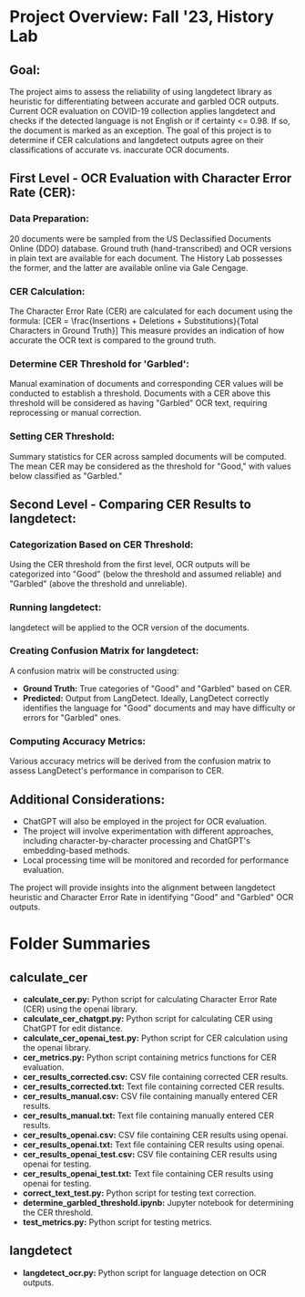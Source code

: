 # Project Overview: Fall '23, History Lab

## Goal:
The project aims to assess the reliability of using langdetect library as heuristic for differentiating between accurate and garbled OCR outputs. Current OCR evaluation on COVID-19 collection applies langdetect and checks if the detected language is not English or if certainty <= 0.98. If so, the document is marked as an exception. The goal of this project is to determine if CER calculations and langdetect outputs agree on their classifications of accurate vs. inaccurate OCR documents.

## First Level - OCR Evaluation with Character Error Rate (CER):

### Data Preparation:
20 documents were be sampled from the US Declassified Documents Online (DDO) database. Ground truth (hand-transcribed) and OCR versions in plain text are available for each document. The History Lab possesses the former, and the latter are available online via Gale Cengage. 

### CER Calculation:
The Character Error Rate (CER) are calculated for each document using the formula:
\[CER = \frac{Insertions + Deletions + Substitutions}{Total Characters in Ground Truth}\]
This measure provides an indication of how accurate the OCR text is compared to the ground truth.

### Determine CER Threshold for 'Garbled':
Manual examination of documents and corresponding CER values will be conducted to establish a threshold. Documents with a CER above this threshold will be considered as having "Garbled" OCR text, requiring reprocessing or manual correction.

### Setting CER Threshold:
Summary statistics for CER across sampled documents will be computed. The mean CER may be considered as the threshold for "Good," with values below classified as "Garbled."

## Second Level - Comparing CER Results to langdetect:

### Categorization Based on CER Threshold:
Using the CER threshold from the first level, OCR outputs will be categorized into "Good" (below the threshold and assumed reliable) and "Garbled" (above the threshold and unreliable).

### Running langdetect:
langdetect will be applied to the OCR version of the documents.

### Creating Confusion Matrix for langdetect:
A confusion matrix will be constructed using:
- **Ground Truth:** True categories of "Good" and "Garbled" based on CER.
- **Predicted:** Output from LangDetect. Ideally, LangDetect correctly identifies the language for "Good" documents and may have difficulty or errors for "Garbled" ones.

### Computing Accuracy Metrics:
Various accuracy metrics will be derived from the confusion matrix to assess LangDetect's performance in comparison to CER.

## Additional Considerations:
- ChatGPT will also be employed in the project for OCR evaluation.
- The project will involve experimentation with different approaches, including character-by-character processing and ChatGPT's embedding-based methods.
- Local processing time will be monitored and recorded for performance evaluation.

The project will provide insights into the alignment between langdetect heuristic and Character Error Rate in identifying "Good" and "Garbled" OCR outputs.

# Folder Summaries

## calculate_cer
- **calculate_cer.py:** Python script for calculating Character Error Rate (CER) using the openai library.
- **calculate_cer_chatgpt.py:** Python script for calculating CER using ChatGPT for edit distance.
- **calculate_cer_openai_test.py:** Python script for CER calculation using the openai library.
- **cer_metrics.py:** Python script containing metrics functions for CER evaluation.
- **cer_results_corrected.csv:** CSV file containing corrected CER results.
- **cer_results_corrected.txt:** Text file containing corrected CER results.
- **cer_results_manual.csv:** CSV file containing manually entered CER results.
- **cer_results_manual.txt:** Text file containing manually entered CER results.
- **cer_results_openai.csv:** CSV file containing CER results using openai.
- **cer_results_openai.txt:** Text file containing CER results using openai.
- **cer_results_openai_test.csv:** CSV file containing CER results using openai for testing.
- **cer_results_openai_test.txt:** Text file containing CER results using openai for testing.
- **correct_text_test.py:** Python script for testing text correction.
- **determine_garbled_threshold.ipynb:** Jupyter notebook for determining the CER threshold.
- **test_metrics.py:** Python script for testing metrics.

## langdetect
- **langdetect_ocr.py:** Python script for language detection on OCR outputs.
